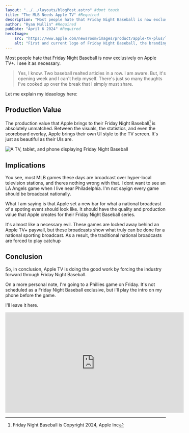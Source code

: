 ```yaml
---
layout: "../../layouts/blogPost.astro" #dont touch
title: "The MLB Needs Apple TV" #Required
description: "Most people hate that Friday Night Baseball is now exclusively on Apple TV+. I see it as necessary" #Required
author: "Ryan Mullin" #Required
pubDate: "April 6 2024" #Required
heroImage: 
    src: "https://www.apple.com/newsroom/images/product/apple-tv-plus/lifestyle/Apple-TV-plus-MLB-Friday-Night-Baseball_big.jpg.large_2x.jpg"
    alt: "First and current logo of Friday Night Baseball, the branding used for Apple TV+'s coverage of Major League Baseball, since 8 April 2022."
---
```


Most people hate that Friday Night Baseball is now exclusively on Apple TV+. I see it as necessary.


> Yes, I know. Two baseball realted articles in a row. I am aware. But, it's opening week and I can't help myself. There's just so many thoughts I've cooked up over the break that I simply must share.

Let me explain my ideaology here:

## Production Value

The production value that Apple brings to their Friday Night Baseball[^1] is absolutely unmatched. Between the visuals, the statistics, and even the scoreboard overlay, Apple brings their own UI style to the TV screen. It's just as beautiful as their UIs are. 

![A TV, tablet, and phone displaying Friday Night Baseball](https://www.apple.com/newsroom/images/2024/03/friday-night-baseball-returns-march-29/article/Apple-TV-Plus-Friday-Night-Baseball-hero_big.jpg.large_2x.jpg)

## Implications

You see, most MLB games these days are broadcast over hyper-local television stations, and theres nothing wrong with that. I dont want to see an LA Angels game when I live near Philadelphia. I'm not sayign every game should be broadcast nationally.

What I am saying is that Apple set a new bar for what a national broadcast of a spoting event should look like. It should have the quality and production value that Apple creates for their Friday Night Baseball series. 

It's almost like a necessary evil. These games are locked away behind an Apple TV+ paywall, but these broadcasts show what truly can be done for a national sporting broadcast. As a result, the traditional national broadcasts are forced to play catchup


## Conclusion

So, in conclusion, Apple TV is doing the good work by forcing the industry forward through Friday Night Baseball. 

On a more personal note, I'm going to a Phillies game on Friday. It's not scheduled as a Friday Night Baseball exclusive, but i'll play the intro on my phone before the game.

I'll leave it here.

<iframe width="560" height="315" src="https://www.youtube-nocookie.com/embed/MLRn531YO7E?si=sPAPKih7ecnE1rOF" title="YouTube video player" frameborder="0" allow="accelerometer; autoplay; clipboard-write; encrypted-media; gyroscope; picture-in-picture; web-share" referrerpolicy="strict-origin-when-cross-origin" allowfullscreen></iframe>



[^1]: Friday Night Baseball is Copyright 2024, Apple Inc

